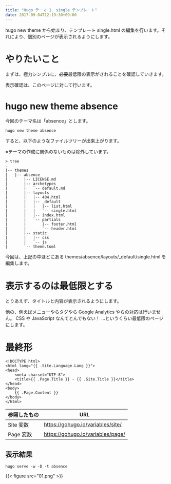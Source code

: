 ```yaml
---
title: "Hugo テーマ 1. single テンプレート"
date: 2017-09-04T12:19:30+09:00
---
```


hugo new theme から始まり、テンプレート single.html の編集を行います。それにより、個別のページが表示されるようにします。

<!--more-->

# やりたいこと

まずは、極力シンプルに、<del>必要</del>最低限の表示がされることを確認していきます。

表示確認は、このページに対して行います。


# hugo new theme absence

今回のテーマ名は「absence」とします。

```
hugo new theme absence
```

すると、以下のようなファイルツリーが出来上がります。

※テーマの作成に関係のないものは除外しています。

```
> tree
.
|-- themes
|   |-- absence
|       |-- LICENSE.md
|       |-- archetypes
|       |   `-- default.md
|       |-- layouts
|       |   |-- 404.html
|       |   |-- _default
|       |   |   |-- list.html
|       |   |   `-- single.html
|       |   |-- index.html
|       |   `-- partials
|       |       |-- footer.html
|       |       `-- header.html
|       |-- static
|       |   |-- css
|       |   `-- js
|       `-- theme.toml
```

今回は、上記の中ほどにある themes/absence/layouts/_default/single.html を編集します。

# 表示するのは最低限とする

とりあえず、タイトルと内容が表示されるようにします。

他の、例えばメニューやらタグやら Google Analytics やらの対応は行いません。
CSS や JavaScript なんてとんでもない！ …というくらい最低限のページにします。

# 最終形

```
<!DOCTYPE html>
<html lang="{{ .Site.Language.Lang }}">
<head>
    <meta charset="UTF-8">
    <title>{{ .Page.Title }} - {{ .Site.Title }}</title>
</head>
<body>
    {{ .Page.Content }}
</body>
</html>
```

| 参照したもの | URL                               |
|-------------|-----------------------------------|
|  Site 変数  | https://gohugo.io/variables/site/ |
|  Page 変数  | https://gohugo.io/variables/page/ |


## 表示結果

```
hugo serve -w -D -t absence
```

{{< figure src="01.png" >}}

